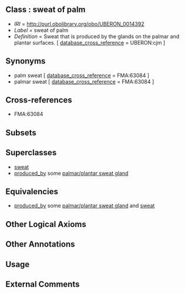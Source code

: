 
## Class : sweat of palm

 * *IRI* = http://purl.obolibrary.org/obo/UBERON_0014392
 * *Label* = sweat of palm
 * *Definition* = Sweat that is produced by the glands on the palmar and plantar surfaces. [ [database_cross_reference](../../ef/oboInOwl#hasDbXref.md) = UBERON:cjm ]

## Synonyms

 * palm sweat [ [database_cross_reference](../../ef/oboInOwl#hasDbXref.md) = FMA:63084 ]
 * palmar sweat [ [database_cross_reference](../../ef/oboInOwl#hasDbXref.md) = FMA:63084 ]

## Cross-references

 * FMA:63084

## Subsets


## Superclasses

 * [sweat](../../UBERON/89/UBERON_0001089.md)
 * [produced_by](../../RO/01/RO_0003001.md) some [palmar/plantar sweat gland](../../UBERON/91/UBERON_0014391.md)

## Equivalencies

 * [produced_by](../../RO/01/RO_0003001.md) some [palmar/plantar sweat gland](../../UBERON/91/UBERON_0014391.md) and [sweat](../../UBERON/89/UBERON_0001089.md)

## Other Logical Axioms


## Other Annotations


## Usage


## External Comments

